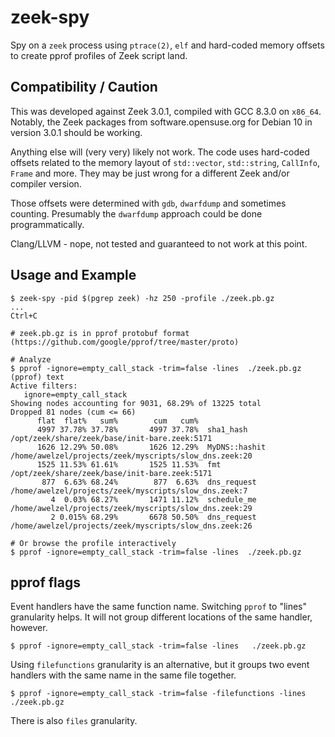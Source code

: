 # zeek-spy

Spy on a `zeek` process using `ptrace(2)`, `elf` and hard-coded memory
offsets to create pprof profiles of Zeek script land.

## Compatibility / Caution

This was developed against Zeek 3.0.1, compiled with GCC 8.3.0 on `x86_64`.
Notably, the Zeek packages from software.opensuse.org for Debian 10 in
version 3.0.1 should be working.

Anything else will (very very) likely not work. The code uses hard-coded
offsets related to the memory layout of `std::vector`, `std::string`,
`CallInfo`, `Frame` and more. They may be just wrong for a different Zeek
and/or compiler version.

Those offsets were determined with `gdb`, `dwarfdump` and sometimes counting.
Presumably the `dwarfdump` approach could be done programmatically.

Clang/LLVM - nope, not tested and guaranteed to not work at this point.


## Usage and Example

    $ zeek-spy -pid $(pgrep zeek) -hz 250 -profile ./zeek.pb.gz
    ...
    Ctrl+C
    
    # zeek.pb.gz is in pprof protobuf format (https://github.com/google/pprof/tree/master/proto)

    # Analyze
    $ pprof -ignore=empty_call_stack -trim=false -lines  ./zeek.pb.gz
    (pprof) text
    Active filters:
       ignore=empty_call_stack
    Showing nodes accounting for 9031, 68.29% of 13225 total
    Dropped 81 nodes (cum <= 66)
          flat  flat%   sum%        cum   cum%
          4997 37.78% 37.78%       4997 37.78%  sha1_hash /opt/zeek/share/zeek/base/init-bare.zeek:5171
          1626 12.29% 50.08%       1626 12.29%  MyDNS::hashit /home/awelzel/projects/zeek/myscripts/slow_dns.zeek:20
          1525 11.53% 61.61%       1525 11.53%  fmt /opt/zeek/share/zeek/base/init-bare.zeek:5171
           877  6.63% 68.24%        877  6.63%  dns_request /home/awelzel/projects/zeek/myscripts/slow_dns.zeek:7
             4  0.03% 68.27%       1471 11.12%  schedule_me /home/awelzel/projects/zeek/myscripts/slow_dns.zeek:29
             2 0.015% 68.29%       6678 50.50%  dns_request /home/awelzel/projects/zeek/myscripts/slow_dns.zeek:26

    # Or browse the profile interactively
    $ pprof -ignore=empty_call_stack -trim=false -lines  ./zeek.pb.gz


## pprof flags

Event handlers have the same function name. Switching `pprof` to "lines"
granularity helps. It will not group different locations of the same
handler, however.

    $ pprof -ignore=empty_call_stack -trim=false -lines   ./zeek.pb.gz

Using `filefunctions` granularity is an alternative, but it groups two event
handlers with the same name in the same file together.

    $ pprof -ignore=empty_call_stack -trim=false -filefunctions -lines   ./zeek.pb.gz

There is also `files` granularity.
